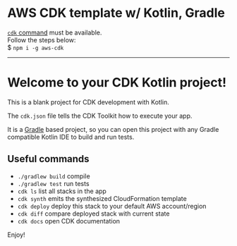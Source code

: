 # AWS CDK template w/ Kotlin, Gradle

[`cdk` command](https://www.npmjs.com/package/aws-cdk) must be available.\
Follow the steps below:\
$ `npm i -g aws-cdk`

---

# Welcome to your CDK Kotlin project!

This is a blank project for CDK development with Kotlin.

The `cdk.json` file tells the CDK Toolkit how to execute your app.

It is a [Gradle](https://gradle.org/) based project, so you can open this project with any Gradle compatible Kotlin IDE to build and run tests.

## Useful commands

 * `./gradlew build` compile
 * `./gradlew test`  run tests
 * `cdk ls`          list all stacks in the app
 * `cdk synth`       emits the synthesized CloudFormation template
 * `cdk deploy`      deploy this stack to your default AWS account/region
 * `cdk diff`        compare deployed stack with current state
 * `cdk docs`        open CDK documentation

Enjoy!
